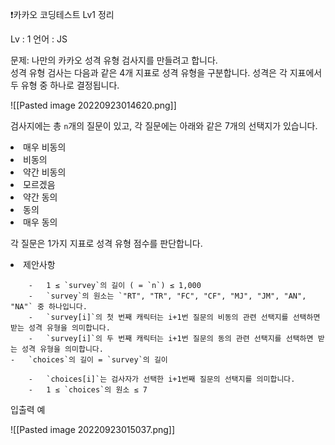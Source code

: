 ❗️카카오 코딩테스트 Lv1 정리

Lv : 1 
언어 : JS

문제: 나만의 카카오 성격 유형 검사지를 만들려고 합니다.  
성격 유형 검사는 다음과 같은 4개 지표로 성격 유형을 구분합니다. 성격은 각 지표에서 두 유형 중 하나로 결정됩니다.

![[Pasted image 20220923014620.png]]

검사지에는 총 `n`개의 질문이 있고, 각 질문에는 아래와 같은 7개의 선택지가 있습니다.

<li> 매우 비동의
<li> 비동의 
<li> 약간 비동의
<li> 모르겠음
<li> 약간 동의
<li> 동의 
<li> 매우 동의

각 질문은 1가지 지표로  성격  유형 점수를 판단합니다.

<li>제안사항

		-   1 ≤ `survey`의 길이 ( = `n`) ≤ 1,000
	    -   `survey`의 원소는 `"RT", "TR", "FC", "CF", "MJ", "JM", "AN", "NA"` 중 하나입니다.
	    -   `survey[i]`의 첫 번째 캐릭터는 i+1번 질문의 비동의 관련 선택지를 선택하면 받는 성격 유형을 의미합니다.
	    -   `survey[i]`의 두 번째 캐릭터는 i+1번 질문의 동의 관련 선택지를 선택하면 받는 성격 유형을 의미합니다.
	-   `choices`의 길이 = `survey`의 길이
	    
	    -   `choices[i]`는 검사자가 선택한 i+1번째 질문의 선택지를 의미합니다.
	    -   1 ≤ `choices`의 원소 ≤ 7

입출력 예

![[Pasted image 20220923015037.png]]



